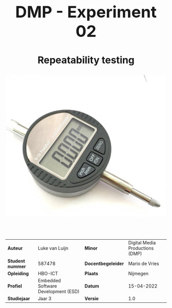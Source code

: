 <br>
<br>

<div align="center">
    <h1 style="font-size:50px;"> 
        DMP - Experiment 02 
    </h1>
    <h2 style="font-size:30px;">
        Repeatability testing
    <h2>
    <img width="500" src="assets/meetklok_01.jpg"  alt="DM332T"/>

</div>


<br>
<br>



|                    |                                     |                      |                                 |
| :----------------- | :---------------------------------- | -------------------- | ------------------------------- |
| **Auteur**         | Luke van Luijn                      | **Minor**            | Digital Media Productions (DMP) |
| **Student nummer** | 587478                              | **Docentbegeleider** | Mario de Vries                  |
| **Opleiding**      | HBO-ICT                             | **Plaats**           | Nijmegen                        |
| **Profiel**        | Embedded Software Development (ESD) | **Datum**            | 15-04-2022                      |
| **Studiejaar**     | Jaar 3                              | **Versie**           | 1.0                             |

<div style="page-break-after: always;"></div>